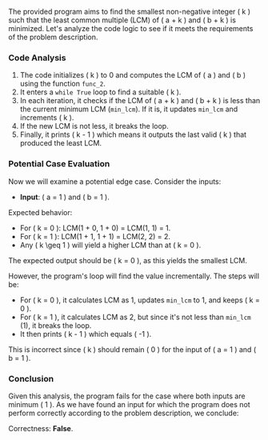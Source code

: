 The provided program aims to find the smallest non-negative integer \( k \) such that the least common multiple (LCM) of \( a + k \) and \( b + k \) is minimized. Let's analyze the code logic to see if it meets the requirements of the problem description.

### Code Analysis
1. The code initializes \( k \) to 0 and computes the LCM of \( a \) and \( b \) using the function `func_2`.
2. It enters a `while True` loop to find a suitable \( k \).
3. In each iteration, it checks if the LCM of \( a + k \) and \( b + k \) is less than the current minimum LCM (`min_lcm`). If it is, it updates `min_lcm` and increments \( k \).
4. If the new LCM is not less, it breaks the loop.
5. Finally, it prints \( k - 1 \) which means it outputs the last valid \( k \) that produced the least LCM.

### Potential Case Evaluation
Now we will examine a potential edge case. Consider the inputs:
- **Input**: \( a = 1 \) and \( b = 1 \).

Expected behavior:
- For \( k = 0 \): LCM(1 + 0, 1 + 0) = LCM(1, 1) = 1.
- For \( k = 1 \): LCM(1 + 1, 1 + 1) = LCM(2, 2) = 2.
- Any \( k \geq 1 \) will yield a higher LCM than at \( k = 0 \).

The expected output should be \( k = 0 \), as this yields the smallest LCM.

However, the program's loop will find the value incrementally. The steps will be:
- For \( k = 0 \), it calculates LCM as 1, updates `min_lcm` to 1, and keeps \( k = 0 \).
- For \( k = 1 \), it calculates LCM as 2, but since it's not less than `min_lcm` (1), it breaks the loop.
- It then prints \( k - 1 \) which equals \( -1 \).

This is incorrect since \( k \) should remain \( 0 \) for the input of \( a = 1 \) and \( b = 1 \).

### Conclusion
Given this analysis, the program fails for the case where both inputs are minimum \( 1 \). As we have found an input for which the program does not perform correctly according to the problem description, we conclude:

Correctness: **False**.